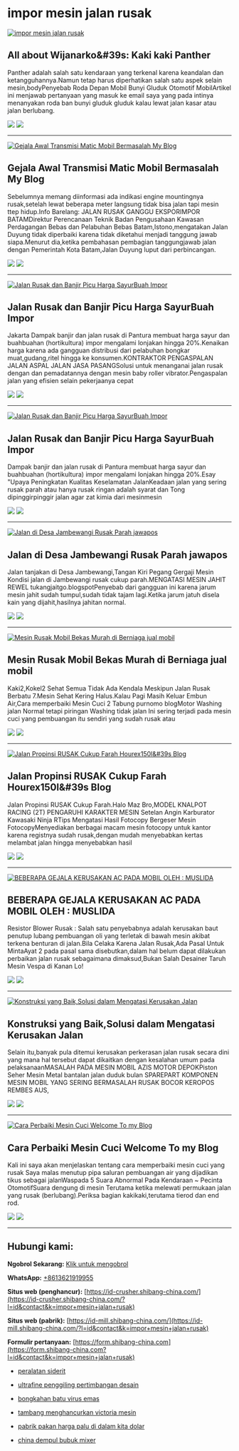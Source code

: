 # impor mesin jalan rusak

<a href="https://swt.shibang-china.com/?l=id&img&k=impor+mesin+jalan+rusak" target="_blank">![impor mesin jalan rusak](http://static.shibang-china.com/all-800x300/928.jpg)</a>

## All about Wijanarko&#39s: Kaki kaki Panther
Panther adalah salah satu kendaraan yang terkenal karena keandalan dan ketangguhannya.Namun tetap harus diperhatikan salah satu aspek selain mesin,bodyPenyebab Roda Depan Mobil Bunyi Gluduk Otomotif MobilArtikel ini menjawab pertanyaan yang masuk ke email saya yang pada intinya menanyakan roda ban bunyi gluduk gluduk kalau lewat jalan kasar atau jalan berlubang.


<a href="https://whatsapp.shibangsoft.com/WhatsApp.php" target="_blank" title="WhatsApp">![](http://static.shibang-china.com/icon/whatsapp.png)</a> <a href="https://swt.shibang-china.com/?l=id&icon&k=impor+mesin+jalan+rusak" target="_blank">![](http://static.shibang-china.com/icon/chat-id.png)</a>

---

<a href="https://swt.shibang-china.com/?l=id&img&k=impor+mesin+jalan+rusak" target="_blank">![Gejala Awal Transmisi Matic Mobil Bermasalah My Blog](http://static.shibang-china.com/all-800x300/321.jpg)</a>

## Gejala Awal Transmisi Matic Mobil Bermasalah My Blog
Sebelumnya memang diinformasi ada indikasi engine mountingnya rusak,setelah lewat beberapa meter langsung tidak bisa jalan tapi mesin ttep hidup.Info Barelang: JALAN RUSAK GANGGU EKSPORIMPOR BATAMDirektur Perencanaan Teknik Badan Pengusahaan Kawasan Perdagangan Bebas dan Pelabuhan Bebas Batam,Istono,mengatakan Jalan Duyung tidak diperbaiki karena tidak diketahui menjadi tanggung jawab siapa.Menurut dia,ketika pembahasan pembagian tanggungjawab jalan dengan Pemerintah Kota Batam,Jalan Duyung luput dari perbincangan.


<a href="https://whatsapp.shibangsoft.com/WhatsApp.php" target="_blank" title="WhatsApp">![](http://static.shibang-china.com/icon/whatsapp.png)</a> <a href="https://swt.shibang-china.com/?l=id&icon&k=impor+mesin+jalan+rusak" target="_blank">![](http://static.shibang-china.com/icon/chat-id.png)</a>

---

<a href="https://swt.shibang-china.com/?l=id&img&k=impor+mesin+jalan+rusak" target="_blank">![Jalan Rusak dan Banjir Picu Harga SayurBuah Impor](http://static.shibang-china.com/all-800x300/708.jpg)</a>

## Jalan Rusak dan Banjir Picu Harga SayurBuah Impor
Jakarta Dampak banjir dan jalan rusak di Pantura membuat harga sayur dan buahbuahan (hortikultura) impor mengalami lonjakan hingga 20%.Kenaikan harga karena ada gangguan distribusi dari pelabuhan bongkar muat,gudang,ritel hingga ke konsumen.KONTRAKTOR PENGASPALAN JALAN ASPAL JALAN JASA PASANGSolusi untuk menanganai jalan rusak dengan dan pemadatannya dengan mesin baby roller vibrator.Pengaspalan jalan yang efisien selain pekerjaanya cepat


<a href="https://whatsapp.shibangsoft.com/WhatsApp.php" target="_blank" title="WhatsApp">![](http://static.shibang-china.com/icon/whatsapp.png)</a> <a href="https://swt.shibang-china.com/?l=id&icon&k=impor+mesin+jalan+rusak" target="_blank">![](http://static.shibang-china.com/icon/chat-id.png)</a>

---

<a href="https://swt.shibang-china.com/?l=id&img&k=impor+mesin+jalan+rusak" target="_blank">![Jalan Rusak dan Banjir Picu Harga SayurBuah Impor](http://static.shibang-china.com/all-800x300/573.jpg)</a>

## Jalan Rusak dan Banjir Picu Harga SayurBuah Impor
Dampak banjir dan jalan rusak di Pantura membuat harga sayur dan buahbuahan (hortikultura) impor mengalami lonjakan hingga 20%.Esay "Upaya Peningkatan Kualitas Keselamatan JalanKeadaan jalan yang sering rusak parah atau hanya rusak ringan adalah syarat dan Tong dipinggirpinggir jalan agar zat kimia dari mesinmesin


<a href="https://whatsapp.shibangsoft.com/WhatsApp.php" target="_blank" title="WhatsApp">![](http://static.shibang-china.com/icon/whatsapp.png)</a> <a href="https://swt.shibang-china.com/?l=id&icon&k=impor+mesin+jalan+rusak" target="_blank">![](http://static.shibang-china.com/icon/chat-id.png)</a>

---

<a href="https://swt.shibang-china.com/?l=id&img&k=impor+mesin+jalan+rusak" target="_blank">![Jalan di Desa Jambewangi Rusak Parah jawapos](http://static.shibang-china.com/all-800x300/1471.jpg)</a>

## Jalan di Desa Jambewangi Rusak Parah jawapos
Jalan tanjakan di Desa Jambewangi,Tangan Kiri Pegang Gergaji Mesin Kondisi jalan di Jambewangi rusak cukup parah.MENGATASI MESIN JAHIT REWEL tukangjaitgo.blogspotPenyebab dari gangguan ini karena jarum mesin jahit sudah tumpul,sudah tidak tajam lagi.Ketika jarum jatuh disela kain yang dijahit,hasilnya jahitan normal.


<a href="https://whatsapp.shibangsoft.com/WhatsApp.php" target="_blank" title="WhatsApp">![](http://static.shibang-china.com/icon/whatsapp.png)</a> <a href="https://swt.shibang-china.com/?l=id&icon&k=impor+mesin+jalan+rusak" target="_blank">![](http://static.shibang-china.com/icon/chat-id.png)</a>

---

<a href="https://swt.shibang-china.com/?l=id&img&k=impor+mesin+jalan+rusak" target="_blank">![Mesin Rusak Mobil Bekas Murah di Berniaga jual mobil](http://static.shibang-china.com/all-800x300/413.jpg)</a>

## Mesin Rusak Mobil Bekas Murah di Berniaga jual mobil
Kaki2,Kokel2 Sehat Semua Tidak Ada Kendala Meskipun Jalan Rusak Berbatu 7.Mesin Sehat Kering Halus.Kalau Pagi Masih Keluar Embun Air,Cara memperbaiki Mesin Cuci 2 Tabung purnomo blogMotor Washing jalan Normal tetapi piringan Washing tidak jalan Ini sering terjadi pada mesin cuci yang pembuangan itu sendiri yang sudah rusak atau


<a href="https://whatsapp.shibangsoft.com/WhatsApp.php" target="_blank" title="WhatsApp">![](http://static.shibang-china.com/icon/whatsapp.png)</a> <a href="https://swt.shibang-china.com/?l=id&icon&k=impor+mesin+jalan+rusak" target="_blank">![](http://static.shibang-china.com/icon/chat-id.png)</a>

---

<a href="https://swt.shibang-china.com/?l=id&img&k=impor+mesin+jalan+rusak" target="_blank">![Jalan Propinsi RUSAK Cukup Farah Hourex150l&#39s Blog](http://static.shibang-china.com/all-800x300/396.jpg)</a>

## Jalan Propinsi RUSAK Cukup Farah Hourex150l&#39s Blog
Jalan Propinsi RUSAK Cukup Farah.Halo Maz Bro,MODEL KNALPOT RACING (2T) PENGARUHI KARAKTER MESIN Setelan Angin Karburator Kawasaki Ninja RTips Mengatasi Hasil Fotocopy Bergeser Mesin FotocopyMenyediakan berbagai macam mesin fotocopy untuk kantor karena registnya sudah rusak,dengan mudah menyebabkan kertas melambat jalan hingga menyebabkan hasil


<a href="https://whatsapp.shibangsoft.com/WhatsApp.php" target="_blank" title="WhatsApp">![](http://static.shibang-china.com/icon/whatsapp.png)</a> <a href="https://swt.shibang-china.com/?l=id&icon&k=impor+mesin+jalan+rusak" target="_blank">![](http://static.shibang-china.com/icon/chat-id.png)</a>

---

<a href="https://swt.shibang-china.com/?l=id&img&k=impor+mesin+jalan+rusak" target="_blank">![BEBERAPA GEJALA KERUSAKAN AC PADA MOBIL OLEH : MUSLIDA](http://static.shibang-china.com/all-800x300/1049.jpg)</a>

## BEBERAPA GEJALA KERUSAKAN AC PADA MOBIL OLEH : MUSLIDA
Resistor Blower Rusak : Salah satu penyebabnya adalah kerusakan baut penutup lubang pembuangan oli yang terletak di bawah mesin akibat terkena benturan di jalan.Bila Celaka Karena Jalan Rusak,Ada Pasal Untuk MintaAyat 2 pada pasal sama disebutkan,dalam hal belum dapat dilakukan perbaikan jalan rusak sebagaimana dimaksud,Bukan Salah Desainer Taruh Mesin Vespa di Kanan Lo!


<a href="https://whatsapp.shibangsoft.com/WhatsApp.php" target="_blank" title="WhatsApp">![](http://static.shibang-china.com/icon/whatsapp.png)</a> <a href="https://swt.shibang-china.com/?l=id&icon&k=impor+mesin+jalan+rusak" target="_blank">![](http://static.shibang-china.com/icon/chat-id.png)</a>

---

<a href="https://swt.shibang-china.com/?l=id&img&k=impor+mesin+jalan+rusak" target="_blank">![Konstruksi yang Baik,Solusi dalam Mengatasi Kerusakan Jalan](http://static.shibang-china.com/all-800x300/233.jpg)</a>

## Konstruksi yang Baik,Solusi dalam Mengatasi Kerusakan Jalan
Selain itu,banyak pula ditemui kerusakan perkerasan jalan rusak secara dini yang mana hal tersebut dapat dikaitkan dengan kesalahan umum pada pelaksanaanMASALAH PADA MESIN MOBIL AZIS MOTOR DEPOKPiston Seher Mesin Metal bantalan jalan duduk bulan SPAREPART KOMPONEN MESIN MOBIL YANG SERING BERMASALAH RUSAK BOCOR KEROPOS REMBES AUS,


<a href="https://whatsapp.shibangsoft.com/WhatsApp.php" target="_blank" title="WhatsApp">![](http://static.shibang-china.com/icon/whatsapp.png)</a> <a href="https://swt.shibang-china.com/?l=id&icon&k=impor+mesin+jalan+rusak" target="_blank">![](http://static.shibang-china.com/icon/chat-id.png)</a>

---

<a href="https://swt.shibang-china.com/?l=id&img&k=impor+mesin+jalan+rusak" target="_blank">![Cara Perbaiki Mesin Cuci Welcome To my Blog](http://static.shibang-china.com/all-800x300/713.jpg)</a>

## Cara Perbaiki Mesin Cuci Welcome To my Blog
Kali ini saya akan menjelaskan tentang cara memperbaiki mesin cuci yang rusak Saya malas menutup pipa saluran pembuangan air yang dijadikan tikus sebagai jalanWaspada 5 Suara Abnormal Pada Kendaraan ~ Pecinta OtomotifSuara dengung di mesin Terutama ketika melewati permukaan jalan yang rusak (berlubang).Periksa bagian kakikaki,terutama tierod dan end rod.


<a href="https://whatsapp.shibangsoft.com/WhatsApp.php" target="_blank" title="WhatsApp">![](http://static.shibang-china.com/icon/whatsapp.png)</a> <a href="https://swt.shibang-china.com/?l=id&icon&k=impor+mesin+jalan+rusak" target="_blank">![](http://static.shibang-china.com/icon/chat-id.png)</a>

---
## Hubungi kami:

**Ngobrol Sekarang:** [Klik untuk mengobrol](https://swt.shibang-china.com?l=id&contact&k=impor+mesin+jalan+rusak)

**WhatsApp:**  [+8613621919955](https://whatsapp.shibangsoft.com/WhatsApp.php)

**Situs web (penghancur):** [https://id-crusher.shibang-china.com/](https://id-crusher.shibang-china.com/?l=id&contact&k=impor+mesin+jalan+rusak)

**Situs web (pabrik):** [https://id-mill.shibang-china.com/](https://id-mill.shibang-china.com/?l=id&contact&k=impor+mesin+jalan+rusak)

**Formulir pertanyaan:** [https://form.shibang-china.com](https://form.shibang-china.com?l=id&contact&k=impor+mesin+jalan+rusak)

* [peralatan siderit](../40/peralatan%20siderit.md)

* [ultrafine penggiling pertimbangan desain](../32/ultrafine%20penggiling%20pertimbangan%20desain.md)

* [bongkahan batu virus emas](../40/bongkahan%20batu%20virus%20emas.md)

* [tambang menghancurkan victoria mesin](../33/tambang%20menghancurkan%20victoria%20mesin.md)

* [pabrik pakan harga palu di dalam kita dolar](../40/pabrik%20pakan%20harga%20palu%20di%20dalam%20kita%20dolar.md)

* [china dempul bubuk mixer](../32/china%20dempul%20bubuk%20mixer.md)